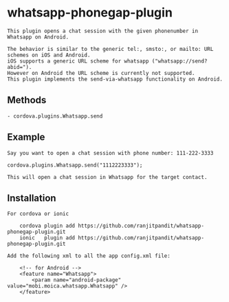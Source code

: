 whatsapp-phonegap-plugin
========================
    This plugin opens a chat session with the given phonenumber in Whatsapp on Android.

    The behavior is similar to the generic tel:, smsto:, or mailto: URL schemes on iOS and Android.
    iOS supports a generic URL scheme for whatsapp ("whatsapp://send?abid=").
    However on Android the URL scheme is currently not supported.
    This plugin implements the send-via-whatsapp functionality on Android.


Methods
-------

    - cordova.plugins.Whatsapp.send

Example
-------
    Say you want to open a chat session with phone number: 111-222-3333

    cordova.plugins.Whatsapp.send("1112223333");

    This will open a chat session in Whatsapp for the target contact.

Installation
------------

    For cordova or ionic

        cordova plugin add https://github.com/ranjitpandit/whatsapp-phonegap-plugin.git
        ionic   plugin add https://github.com/ranjitpandit/whatsapp-phonegap-plugin.git

    Add the following xml to all the app config.xml file:

        <!-- for Android -->
        <feature name="Whatsapp">
            <param name="android-package" value="mobi.moica.whatsapp.Whatsapp" />
        </feature>
